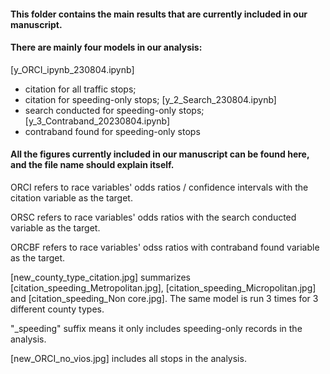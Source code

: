#### This folder contains the main results that are currently included in our manuscript.

#### There are mainly four models in our analysis: 
[y_ORCI_ipynb_230804.ipynb]
- citation for all traffic stops; 
- citation for speeding-only stops;
[y_2_Search_230804.ipynb]
- search conducted for speeding-only stops;
[y_3_Contraband_20230804.ipynb]
- contraband found for speeding-only stops

#### All the figures currently included in our manuscript can be found here, and the file name should explain itself. 

ORCI refers to race variables' odds ratios / confidence intervals with the citation variable as the target.

ORSC refers to race variables' odds ratios with the search conducted variable as the target.

ORCBF refers to race variables' odss ratios with contraband found variable as the target.

[new_county_type_citation.jpg] summarizes [citation_speeding_Metropolitan.jpg], [citation_speeding_Micropolitan.jpg] and [citation_speeding_Non core.jpg]. The same model is run 3 times for 3 different county types.

"_speeding" suffix means it only includes speeding-only records in the analysis.

[new_ORCI_no_vios.jpg] includes all stops in the analysis.





